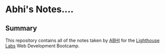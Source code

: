 # Abhi's Notes....

## Summary
This repository contains all of the notes taken by [ABHI](https://github.com/Abhi1189) for the [Lighthouse Labs](https://lighthouselabs.ca) Web Development Bootcamp.